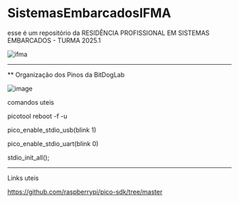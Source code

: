 # SistemasEmbarcadosIFMA
esse é um repositório da RESIDÊNCIA PROFISSIONAL EM SISTEMAS EMBARCADOS - TURMA 2025.1


![ifma](https://github.com/user-attachments/assets/8c4d3909-a2ba-4423-ac6e-053ded477a76)


------------------------------------------------------------------------------------------

** Organização dos Pinos da BitDogLab

![image](https://github.com/user-attachments/assets/f4cdd6cd-9709-4b44-928e-b97e020b28ba)



comandos uteis

picotool reboot -f -u

pico_enable_stdio_usb(blink 1)

pico_enable_stdio_uart(blink 0)

stdio_init_all();


----------------------
Links uteis 

https://github.com/raspberrypi/pico-sdk/tree/master
